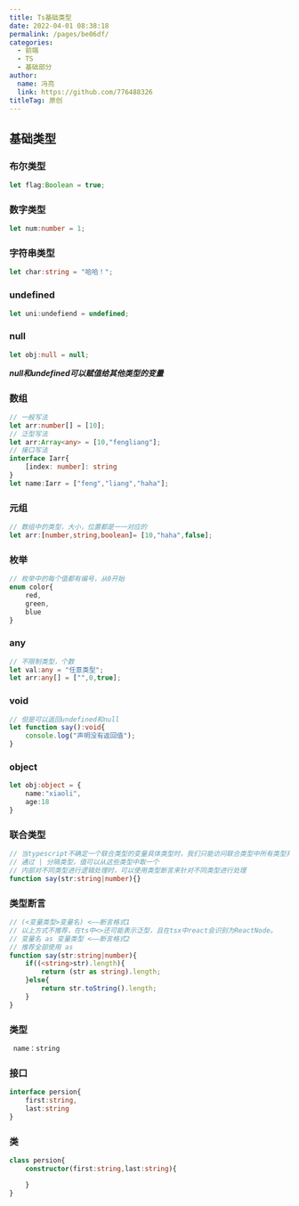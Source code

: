 ```yaml
---
title: Ts基础类型
date: 2022-04-01 08:38:18
permalink: /pages/be06df/
categories: 
  - 前端
  - TS
  - 基础部分
author: 
  name: 冯亮
  link: https://github.com/776488326
titleTag: 原创
---
```

## 基础类型

### 布尔类型
```ts
let flag:Boolean = true;
```

### 数字类型
```ts
let num:number = 1;
```

### 字符串类型
```ts
let char:string = "哈哈！";
```

### undefined
```ts
let uni:undefiend = undefined;
```
### null
```ts
let obj:null = null;
```
***null和undefined可以赋值给其他类型的变量***

### 数组
```ts
// 一般写法
let arr:number[] = [10];
// 泛型写法
let arr:Array<any> = [10,"fengliang"];
// 接口写法
interface Iarr{
    [index: number]: string
}
let name:Iarr = ["feng","liang","haha"];
```

### 元组
```ts
// 数组中的类型，大小，位置都是一一对应的
let arr:[number,string,boolean]= [10,"haha",false];
```

### 枚举
```ts
// 枚举中的每个值都有编号，从0开始
enum color{
    red,
    green,
    blue
}
```

### any
```ts
// 不限制类型，个数
let val:any = "任意类型";
let arr:any[] = ["",0,true];
```

### void
```ts
// 但是可以返回undefined和null
let function say():void{
    console.log("声明没有返回值");
}
```

### object
```ts
let obj:object = {
    name:"xiaoli",
    age:18
} 
```

### 联合类型
```ts
// 当typescript不确定一个联合类型的变量具体类型时，我们只能访问联合类型中所有类型共有的方法和属性
// 通过 | 分隔类型，值可以从这些类型中取一个
// 内部对不同类型进行逻辑处理时，可以使用类型断言来针对不同类型进行处理
function say(str:string|number){}
```

### 类型断言
```ts
// (<变量类型>变量名) <——断言格式1
// 以上方式不推荐，在ts中<>还可能表示泛型，且在tsx中react会识别为ReactNode。
// 变量名 as 变量类型 <——断言格式2
// 推荐全部使用 as 
function say(str:string|number){
    if((<string>str).length){
        return (str as string).length;
    }else{
        return str.toString().length;
    }
}
```

### 类型
```ts
 name：string
```

### 接口
```ts
interface persion{
    first:string,
    last:string
}
```

### 类
```ts
class persion{
    constructor(first:string,last:string){

    }
}
```